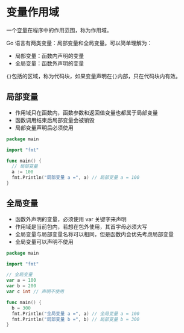 # 变量作用域

一个[变量](/go/basics/variables-in-go.html)在程序中的作用范围，称为作用域。

Go 语言有两类变量：局部变量和全局变量。可以简单理解为：

- 局部变量：函数内声明的变量
- 全局变量：函数外声明的变量

`{}`包括的区域，称为代码块，如果变量声明在`{}`内部，只在代码块内有效。

## 局部变量

- 作用域只在函数内，函数参数和返回值变量也都属于局部变量
- 函数调用结束后局部变量会被销毁
- 局部变量声明后必须使用

```go
package main

import "fmt"

func main() {
  // 局部变量
  a := 100
  fmt.Println("局部变量 a =", a) // 局部变量 a = 100
}
```

## 全局变量

- 函数外声明的变量，必须使用 var 关键字来声明
- 作用域是当前包内，若想在包外使用，其首字母必须大写
- 全局变量与局部变量名称可以相同，但是函数内会优先考虑局部变量
- 全局变量可以声明不使用

```go
package main

import "fmt"

// 全局变量
var a = 100
var b = 200
var c int // 声明不使用

func main() {
  b = 300
  fmt.Println("全局变量 a =", a) // 全局变量 a = 100
  fmt.Println("局部变量 b =", b) // 局部变量 b = 300
}
```
